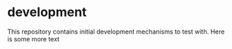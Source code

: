 # development
This repository contains initial development mechanisms to test with.
Here is some more text
